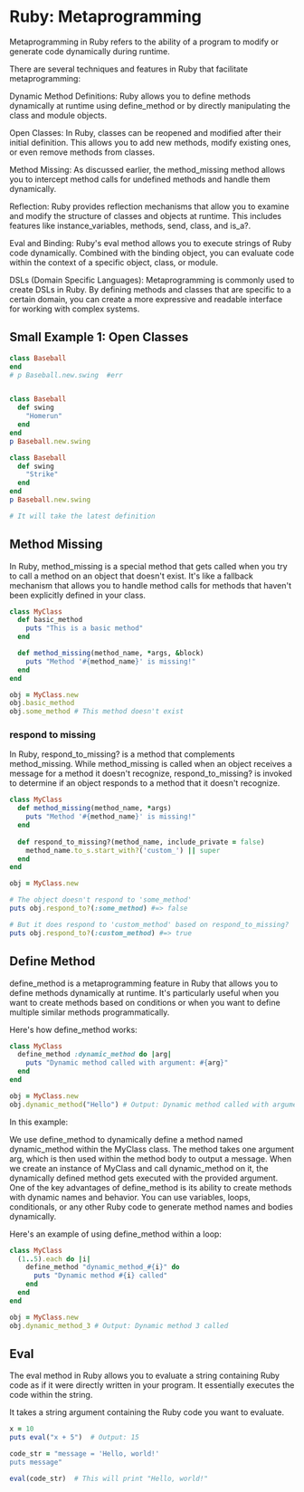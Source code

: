 # Ruby: Metaprogramming
Metaprogramming in Ruby refers to the ability of a program to modify or generate code dynamically during runtime. 

There are several techniques and features in Ruby that facilitate metaprogramming:

Dynamic Method Definitions: Ruby allows you to define methods dynamically at runtime using define_method or by directly manipulating the class and module objects.

Open Classes: In Ruby, classes can be reopened and modified after their initial definition. This allows you to add new methods, modify existing ones, or even remove methods from classes.

Method Missing: As discussed earlier, the method_missing method allows you to intercept method calls for undefined methods and handle them dynamically.

Reflection: Ruby provides reflection mechanisms that allow you to examine and modify the structure of classes and objects at runtime. This includes features like instance_variables, methods, send, class, and is_a?.

Eval and Binding: Ruby's eval method allows you to execute strings of Ruby code dynamically. Combined with the binding object, you can evaluate code within the context of a specific object, class, or module.

DSLs (Domain Specific Languages): Metaprogramming is commonly used to create DSLs in Ruby. By defining methods and classes that are specific to a certain domain, you can create a more expressive and readable interface for working with complex systems.

## Small Example 1: Open Classes
```ruby
class Baseball
end
# p Baseball.new.swing  #err


class Baseball
  def swing
    "Homerun"
  end
end
p Baseball.new.swing

class Baseball
  def swing
    "Strike"
  end
end
p Baseball.new.swing

# It will take the latest definition
```

## Method Missing
In Ruby, method_missing is a special method that gets called when you try to call a method on an object that doesn't exist. It's like a fallback mechanism that allows you to handle method calls for methods that haven't been explicitly defined in your class.

```ruby
class MyClass
  def basic_method
    puts "This is a basic method"
  end

  def method_missing(method_name, *args, &block)
    puts "Method '#{method_name}' is missing!"
  end
end

obj = MyClass.new
obj.basic_method
obj.some_method # This method doesn't exist
```
### respond to missing
In Ruby, respond_to_missing? is a method that complements method_missing. While method_missing is called when an object receives a message for a method it doesn't recognize, respond_to_missing? is invoked to determine if an object responds to a method that it doesn't recognize.

```ruby
class MyClass
  def method_missing(method_name, *args)
    puts "Method '#{method_name}' is missing!"
  end
  
  def respond_to_missing?(method_name, include_private = false)
    method_name.to_s.start_with?('custom_') || super
  end
end

obj = MyClass.new

# The object doesn't respond to 'some_method'
puts obj.respond_to?(:some_method) #=> false

# But it does respond to 'custom_method' based on respond_to_missing?
puts obj.respond_to?(:custom_method) #=> true
```

## Define Method
define_method is a metaprogramming feature in Ruby that allows you to define methods dynamically at runtime. It's particularly useful when you want to create methods based on conditions or when you want to define multiple similar methods programmatically.

Here's how define_method works:
```ruby
class MyClass
  define_method :dynamic_method do |arg|
    puts "Dynamic method called with argument: #{arg}"
  end
end

obj = MyClass.new
obj.dynamic_method("Hello") # Output: Dynamic method called with argument: Hello
```
In this example:

We use define_method to dynamically define a method named dynamic_method within the MyClass class.
The method takes one argument arg, which is then used within the method body to output a message.
When we create an instance of MyClass and call dynamic_method on it, the dynamically defined method gets executed with the provided argument.
One of the key advantages of define_method is its ability to create methods with dynamic names and behavior. You can use variables, loops, conditionals, or any other Ruby code to generate method names and bodies dynamically.

Here's an example of using define_method within a loop:

```ruby
class MyClass
  (1..5).each do |i|
    define_method "dynamic_method_#{i}" do
      puts "Dynamic method #{i} called"
    end
  end
end

obj = MyClass.new
obj.dynamic_method_3 # Output: Dynamic method 3 called
```

## Eval

The eval method in Ruby allows you to evaluate a string containing Ruby code as if it were directly written in your program. It essentially executes the code within the string.

It takes a string argument containing the Ruby code you want to evaluate.

```ruby
x = 10
puts eval("x + 5")  # Output: 15
```

```ruby
code_str = "message = 'Hello, world!'
puts message"

eval(code_str)  # This will print "Hello, world!"
```